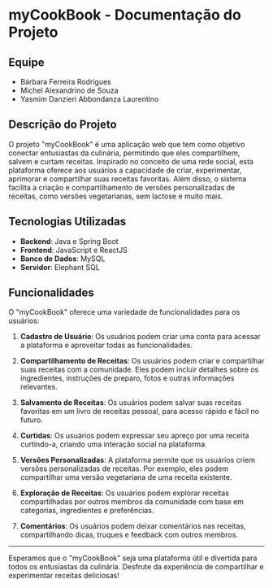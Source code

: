 # myCookBook - Documentação do Projeto

## Equipe

- Bárbara Ferreira Rodrigues
- Michel Alexandrino de Souza
- Yasmim Danzieri Abbondanza Laurentino

## Descrição do Projeto

O projeto "myCookBook" é uma aplicação web que tem como objetivo conectar entusiastas da culinária, permitindo que eles compartilhem, salvem e curtam receitas. Inspirado no conceito de uma rede social, esta plataforma oferece aos usuários a capacidade de criar, experimentar, aprimorar e compartilhar suas receitas favoritas. Além disso, o sistema facilita a criação e compartilhamento de versões personalizadas de receitas, como versões vegetarianas, sem lactose e muito mais.

## Tecnologias Utilizadas

- **Backend**: Java e Spring Boot
- **Frontend**: JavaScript e ReactJS
- **Banco de Dados**: MySQL
- **Servidor**: Elephant SQL

## Funcionalidades

O "myCookBook" oferece uma variedade de funcionalidades para os usuários:

1. **Cadastro de Usuário**: Os usuários podem criar uma conta para acessar a plataforma e aproveitar todas as funcionalidades.

2. **Compartilhamento de Receitas**: Os usuários podem criar e compartilhar suas receitas com a comunidade. Eles podem incluir detalhes sobre os ingredientes, instruções de preparo, fotos e outras informações relevantes.

3. **Salvamento de Receitas**: Os usuários podem salvar suas receitas favoritas em um livro de receitas pessoal, para acesso rápido e fácil no futuro.

4. **Curtidas**: Os usuários podem expressar seu apreço por uma receita curtindo-a, criando uma interação social na plataforma.

5. **Versões Personalizadas**: A plataforma permite que os usuários criem versões personalizadas de receitas. Por exemplo, eles podem compartilhar uma versão vegetariana de uma receita existente.

6. **Exploração de Receitas**: Os usuários podem explorar receitas compartilhadas por outros membros da comunidade com base em categorias, ingredientes e preferências.

7. **Comentários**: Os usuários podem deixar comentários nas receitas, compartilhando dicas, truques e feedback com outros membros.

---

Esperamos que o "myCookBook" seja uma plataforma útil e divertida para todos os entusiastas da culinária. Desfrute da experiência de compartilhar e experimentar receitas deliciosas!